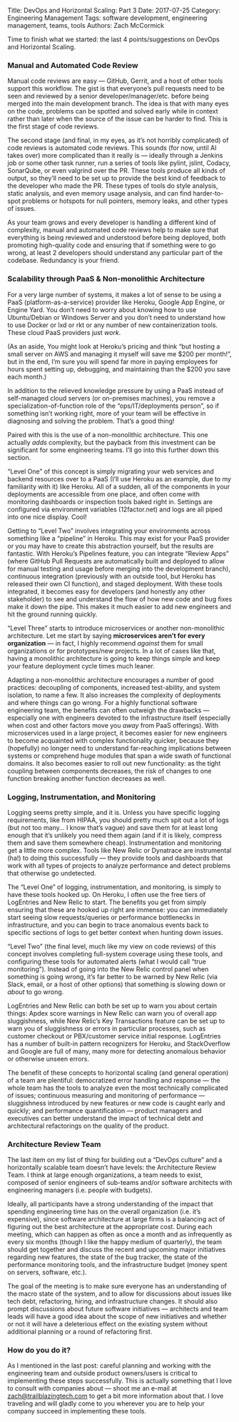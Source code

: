 Title: DevOps and Horizontal Scaling: Part 3
Date: 2017-07-25
Category: Engineering Management
Tags: software development, engineering management, teams, tools
Authors: Zach McCormick

Time to finish what we started: the last 4 points/suggestions on DevOps and Horizontal Scaling.

### Manual and Automated Code Review

Manual code reviews are easy — GitHub, Gerrit, and a host of other tools support this workflow. The gist is that
everyone’s pull requests need to be seen and reviewed by a senior developer/manager/etc. before being merged into
the main development branch. The idea is that with many eyes on the code, problems can be spotted and solved early
while in context rather than later when the source of the issue can be harder to find. This is the first stage of
code reviews.

The second stage (and final, in my eyes, as it’s not horribly complicated) of code reviews is automated code
reviews. This sounds (for now, until AI takes over) more complicated than it really is — ideally through a Jenkins
job or some other task runner, run a series of tools like pylint, jslint, Codacy, SonarQube, or even valgrind over
the PR. These tools produce all kinds of output, so they’ll need to be set up to provide the best kind of feedback
to the developer who made the PR. These types of tools do style analysis, static analysis, and even memory usage
analysis, and can find harder-to-spot problems or hotspots for null pointers, memory leaks, and other types of issues.

As your team grows and every developer is handling a different kind of complexity, manual and automated code
reviews help to make sure that everything is being reviewed and understood before being deployed, both promoting
high-quality code and ensuring that if something were to go wrong, at least 2 developers should understand any
particular part of the codebase. Redundancy is your friend.

### Scalability through PaaS & Non-monolithic Architecture

For a very large number of systems, it makes a lot of sense to be using a PaaS (platform-as-a-service) provider
like Heroku, Google App Engine, or Engine Yard.  You don’t need to worry about knowing how to use Ubuntu/Debian or
Windows Server and you don’t need to understand how to use Docker or lxd or rkt or any number of new containerization
tools. These cloud PaaS providers just *work*.

(As an aside, You might look at Heroku’s pricing and think “but hosting a small server on AWS and managing
it myself will save me $200 per month!”, but in the end, I’m sure you will spend far more in paying employees
for hours spent setting up, debugging, and maintaining than the $200 you save each month.)

In addition to the relieved knowledge pressure by using a PaaS instead of self-managed cloud servers (or on-premises
machines), you remove a specialization-of-function role of the “ops/IT/deployments person”, so if something isn’t
working right, more of your team will be effective in diagnosing and solving the problem. That’s a good thing!

Paired with this is the use of a non-monolithic architecture. This one actually *adds* complexity, but the payback
from this investment can be significant for some engineering teams. I’ll go into this further down this section.

“Level One” of this concept is simply migrating your web services and backend resources over to a PaaS (I’ll
use Heroku as an example, due to my familiarity with it) like Heroku. All of a sudden, all of the components in
your deployments are accessible from one place, and often come with monitoring dashboards or inspection tools
baked right in. Settings are configured via environment variables (12factor.net) and logs are all piped into one
nice display. Cool!

Getting to “Level Two” involves integrating your environments across something like a “pipeline” in
Heroku. This may exist for your PaaS provider or you may have to create this abstraction yourself, but the results
are fantastic. With Heroku’s Pipelines feature, you can integrate “Review Apps” (where GitHub Pull Requests are
automatically built and deployed to allow for manual testing and usage before merging into the development branch),
continuous integration (previously with an outside tool, but Heroku has released their own CI function), and staged
deployment. With these tools integrated, it becomes easy for developers (and honestly any other stakeholder) to
see and understand the flow of how new code and bug fixes make it down the pipe. This makes it much easier to add
new engineers and hit the ground running quickly.

“Level Three” starts to introduce microservices or another non-monolithic architecture. Let me start by
saying **microservices aren’t for every organization** — in fact, I highly recommend *against* them for small
organizations or for prototypes/new projects. In a lot of cases like that, having a monolithic architecture is
going to keep things simple and keep your feature deployment cycle times much leaner.

Adapting a non-monolithic architecture encourages a number of good practices: decoupling of components, increased
test-ability, and system isolation, to name a few. It also increases the complexity of deployments and where
things can go wrong. For a highly functional software engineering team, the benefits can often outweigh the
drawbacks — especially one with engineers devoted to the infrastructure itself (especially when cost and other
factors move you *away* from PaaS offerings). With microservices used in a large project, it becomes easier for
new engineers to become acquainted with complex functionality quicker, because they (hopefully) no longer need to
understand far-reaching implications between systems or comprehend huge modules that span a wide swath of functional
domains. It also becomes easier to roll out new functionality: as the tight coupling between components decreases,
the risk of changes to one function breaking another function decreases as well.

### Logging, Instrumentation, and Monitoring

Logging seems pretty simple, and it is. Unless you have specific logging requirements, like from HIPAA, you
should pretty much spit out a lot of logs (but not too many… I know that’s vague) and save them for at least
long enough that it’s unlikely you need them again (and if it is likely, compress them and save them somewhere
cheap). Instrumentation and monitoring get a little more complex. Tools like New Relic or Dynatrace are instrumental
(ha!) to doing this successfully — they provide tools and dashboards that work with all types of projects to
analyze performance and detect problems that otherwise go undetected.

The “Level One” of logging, instrumentation, and monitoring, is simply to have these tools hooked up. On Heroku,
I often use the free tiers of LogEntries and New Relic to start. The benefits you get from simply ensuring that
these are hooked up right are immense: you can immediately start seeing slow requests/queries or performance
bottlenecks in infrastructure, and you can begin to trace anomalous events back to specific sections of logs to
get better context when hunting down issues.

“Level Two” (the final level, much like my view on code reviews) of this concept involves completing
full-system coverage using these tools, and configuring these tools for automated alerts (what I would call “true
monitoring”). Instead of going into the New Relic control panel when something is going wrong, it’s far better
to be warned by New Relic (via Slack, email, or a host of other options) that something is slowing down or *about*
to go wrong.

LogEntries and New Relic can both be set up to warn you about certain things: Apdex score warnings in New Relic
can warn you of overall app sluggishness, while New Relic’s Key Transactions feature can be set up to warn
you of sluggishness or errors in particular processes, such as customer checkout or PBX/customer service initial
response. LogEntries has a number of built-in pattern recognizers for Heroku, and StackOverflow and Google are
full of many, many more for detecting anomalous behavior or otherwise unseen errors.

The benefit of these concepts to horizontal scaling (and general operation) of a team are plentiful: democratized
error handling and response — the whole team has the tools to analyze even the most technically complicated
of issues; continuous measuring and monitoring of performance —sluggishness introduced by new features or new
code is caught early and quickly; and performance quantification — product managers and executives can better
understand the impact of technical debt and architectural refactorings on the quality of the product.

### Architecture Review Team

The last item on my list of thing for building out a “DevOps culture” and a horizontally scalable team doesn’t
have levels: the Architecture Review Team. I think at large enough organizations, a team needs to exist, composed
of senior engineers of sub-teams and/or software architects with engineering managers (i.e. people with budgets).

Ideally, all participants have a strong understanding of the impact that spending engineering time has on the
overall organization (i.e. it’s expensive), since software architecture at large firms is a balancing act of
figuring out the best architecture at the appropriate cost. During each meeting, which can happen as often as once
a month and as infrequently as every six months (though I like the happy medium of quarterly), the team should get
together and discuss the recent and upcoming major initiatives regarding new features, the state of the bug tracker,
the state of the performance monitoring tools, and the infrastructure budget (money spent on servers, software, etc.).

The goal of the meeting is to make sure everyone has an understanding of the macro state of the system, and to allow
for discussions about issues like tech debt, refactoring, hiring, and infrastructure changes. It should also prompt
discussions about future software initiatives — architects and team leads will have a good idea about the scope
of new initiatives and whether or not it will have a deleterious effect on the existing system without additional
planning or a round of refactoring first.

### How do you do it?

As I mentioned in the last post: careful planning and working with the engineering team and outside product
owners/users is critical to implementing these steps successfully. This is actually something that I love to consult
with companies about — shoot me an e-mail at [zach@trailblazingtech.com](mailto:zach@trailblazingtech.com) to
get a bit more information about that. I love traveling and will gladly come to you wherever you are to help your
company succeed in implementing these tools.
